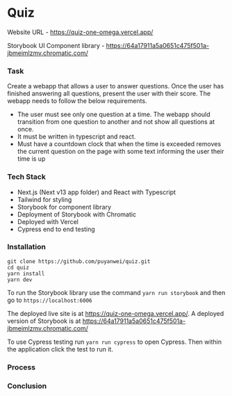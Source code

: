 # Quiz

Website URL - https://quiz-one-omega.vercel.app/

Storybook UI Component library - https://64a17911a5a0651c475f501a-jbmeimlzmv.chromatic.com/

### Task

Create a webapp that allows a user to answer questions. Once the user has finished answering all questions, present
the user with their score. The webapp needs to follow the below requirements.

- The user must see only one question at a time. The webapp should transition from one question to another and not show all questions at once.
- It must be written in typescript and react.
- Must have a countdown clock that when the time is exceeded removes the current question on the page with some text informing the user their time is up

### Tech Stack

- Next.js (Next v13 app folder) and React with Typescript
- Tailwind for styling
- Storybook for component library
- Deployment of Storybook with Chromatic
- Deployed with Vercel
- Cypress end to end testing

### Installation

```
git clone https://github.com/puyanwei/quiz.git
cd quiz
yarn install
yarn dev
```

To run the Storybook library use the command `yarn run storybook` and then go to `https://localhost:6006`

The deployed live site is at https://quiz-one-omega.vercel.app/.
A deployed version of Storybook is at https://64a17911a5a0651c475f501a-jbmeimlzmv.chromatic.com/

To use Cypress testing run `yarn run cypress` to open Cypress. Then within the application click the test to run it.

### Process

### Conclusion
